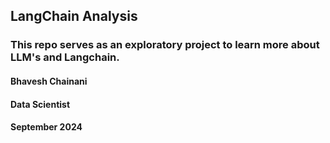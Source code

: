 ## LangChain Analysis

### This repo serves as an exploratory project to learn more about LLM's and Langchain.

#### Bhavesh Chainani
#### Data Scientist
#### September 2024